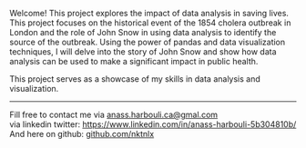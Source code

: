 Welcome!
This project explores the impact of data analysis in saving lives. 
This project focuses on the historical event of the 1854 cholera outbreak in London and the role of John Snow in using data analysis to identify the source of the outbreak. 
Using the power of pandas and data visualization techniques, I will delve into the story of John Snow and show how data analysis can be used to make a significant impact in public health. 

This project serves as a showcase of my skills in data analysis and visualization.

--------------------------------------------
Fill free to contact me via anass.harbouli.ca@gmal.com  
via linkedin twitter: https://www.linkedin.com/in/anass-harbouli-5b304810b/   
And here on github: [github.com/nktnlx ](https://github.com/HarbouliCA) 
